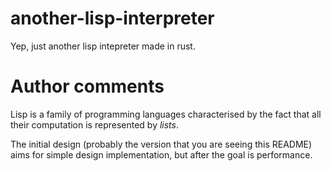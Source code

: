 # another-lisp-interpreter
Yep, just another lisp intepreter made in rust. 

# Author comments
Lisp is a family of programming languages characterised by the fact that all their computation is represented by _lists_. 

The initial design (probably the version that you are seeing this README) aims for simple design implementation, but after the goal is performance.
